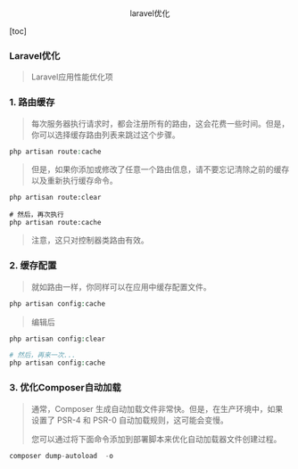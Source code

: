 <center>laravel优化</center>



[toc]





### Laravel优化

> Laravel应用性能优化项







### 1. 路由缓存

> 每次服务器执行请求时，都会注册所有的路由，这会花费一些时间。但是，你可以选择缓存路由列表来跳过这个步骤。

```php
php artisan route:cache
```

> 但是，如果你添加或修改了任意一个路由信息，请不要忘记清除之前的缓存以及重新执行缓存命令。

```shell
php artisan route:clear

# 然后，再次执行
php artisan route:cache
```

> 注意，这只对控制器类路由有效。







### 2. 缓存配置

> 就如路由一样，你同样可以在应用中缓存配置文件。

```php
php artisan config:cache
```

> 编辑后

```php
php artisan config:clear

# 然后，再来一次...
php artisan config:cache
```







### 3. 优化Composer自动加载

> 通常，Composer 生成自动加载文件非常快。但是，在生产环境中，如果设置了 PSR-4 和 PSR-0 自动加载规则，这可能会变慢。
>
> 您可以通过将下面命令添加到部署脚本来优化自动加载器文件创建过程。

```php
composer dump-autoload  -o
```















